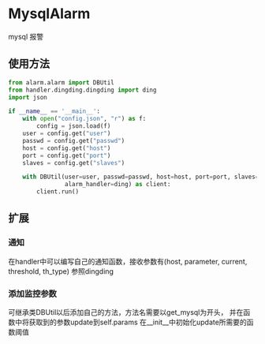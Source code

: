 # MysqlAlarm
mysql 报警
## 使用方法

```python
from alarm.alarm import DBUtil
from handler.dingding.dingding import ding
import json

if __name__ == '__main__':
    with open("config.json", "r") as f:
        config = json.load(f)
    user = config.get("user")
    passwd = config.get("passwd")
    host = config.get("host")
    port = config.get("port")
    slaves = config.get("slaves")

    with DBUtil(user=user, passwd=passwd, host=host, port=port, slaves=slaves,
                alarm_handler=ding) as client:
        client.run()
```
## 扩展
### 通知
在handler中可以编写自己的通知函数，接收参数有(host, parameter, current, threshold, th_type)
参照dingding
### 添加监控参数
可继承类DBUtil以后添加自己的方法，方法名需要以get_mysql为开头，
并在函数中将获取到的参数update到self.params
在__init__中初始化update所需要的函数阈值
